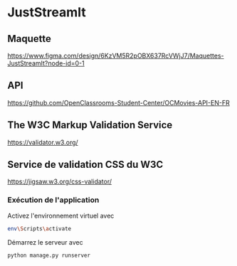 # JustStreamIt

## Maquette
https://www.figma.com/design/6KzVM5R2pOBX637RcVWjJ7/Maquettes-JustStreamIt?node-id=0-1

## API 
https://github.com/OpenClassrooms-Student-Center/OCMovies-API-EN-FR

## The W3C Markup Validation Service
https://validator.w3.org/

## Service de validation CSS du W3C
https://jigsaw.w3.org/css-validator/

### Exécution de l'application

Activez l'environnement virtuel avec
```bash
env\Scripts\activate
```

Démarrez le serveur avec 
```bash
python manage.py runserver
```
